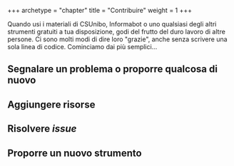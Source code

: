 +++
archetype = "chapter"
title = "Contribuire"
weight = 1
+++

Quando usi i materiali di CSUnibo, Informabot o uno qualsiasi degli altri
strumenti gratuiti a tua disposizione, godi del frutto del duro lavoro di altre
persone. Ci sono molti modi di dire loro "grazie", anche senza scrivere una sola
linea di codice. Cominciamo dai più semplici...

## Segnalare un problema o proporre qualcosa di nuovo

## Aggiungere risorse

## Risolvere _issue_

## Proporre un nuovo strumento
